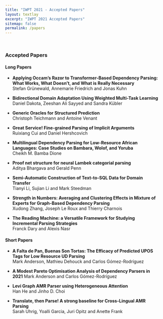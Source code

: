 ```yaml
---
title: "IWPT 2021 - Accepted Papers"
layout: textlay
excerpt: "IWPT 2021 Accepted Papers"
sitemap: false
permalink: /papers
---
```


&nbsp;

### Accepted Papers

#### Long Papers

- **Applying Occam’s Razor to Transformer-Based Dependency Parsing: What Works, What Doesn’t, and What is Really Necessary**<br>
Stefan Grünewald, Annemarie Friedrich and Jonas Kuhn

- **Bidirectional Domain Adaptation Using Weighted Multi-Task Learning**<br>
Daniel Dakota, Zeeshan Ali Sayyed and Sandra Kübler

- **Generic Oracles for Structured Prediction**<br>
Christoph Teichmann and Antoine Venant

- **Great Service! Fine-grained Parsing of Implicit Arguments**<br>
Ruixiang Cui and Daniel Hershcovich

- **Multilingual Dependency Parsing for Low-Resource African Languages: Case Studies on Bambara, Wolof, and Yoruba**<br>
Cheikh M. Bamba Dione

- **Proof net structure for neural Lambek categorial parsing**<br>
Aditya Bhargava and Gerald Penn

- **Semi-Automatic Construction of Text-to-SQL Data for Domain Transfer**<br>
Tianyi Li, Sujian Li and Mark Steedman

- **Strength in Numbers: Averaging and Clustering Effects in Mixture of Experts for Graph-Based Dependency Parsing**<br>
Xudong Zhang, Joseph Le Roux and Thierry Charnois

- **The Reading Machine: a Versatile Framework for Studying Incremental Parsing Strategies**<br>
Franck Dary and Alexis Nasr

#### Short Papers

- **A Falta de Pan, Buenas Son Tortas: The Efficacy of Predicted UPOS Tags for Low Resource UD Parsing**<br>
Mark Anderson, Mathieu Dehouck and Carlos Gómez-Rodríguez

- **A Modest Pareto Optimisation Analysis of Dependency Parsers in 2021**
Mark Anderson and Carlos Gómez-Rodríguez

- **Levi Graph AMR Parser using Heterogeneous Attention**<br>
Han He and Jinho D. Choi

- **Translate, then Parse! A strong baseline for Cross-Lingual AMR Parsing**<br>
Sarah Uhrig, Yoalli Garcia, Juri Opitz and Anette Frank


&nbsp; 

&nbsp; 

&nbsp; 

&nbsp; 

&nbsp; 

&nbsp; 

&nbsp; 

&nbsp; 

&nbsp; 

&nbsp; 

&nbsp; 

&nbsp; 

&nbsp; 
